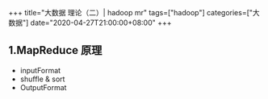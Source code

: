 +++
title="大数据 理论（二）| hadoop mr"
tags=["hadoop"]
categories=["大数据"]
date="2020-04-27T21:00:00+08:00"
+++

## 1.MapReduce 原理
- inputFormat
- shuffle & sort 
- OutputFormat